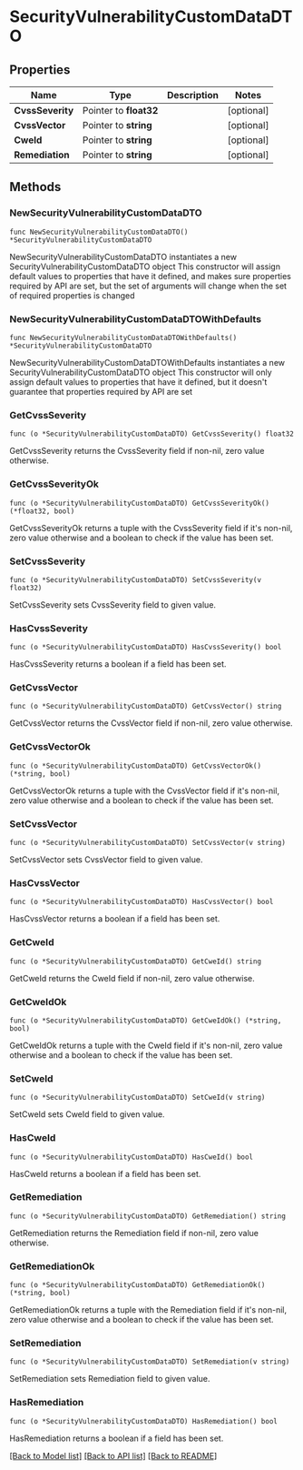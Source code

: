 # SecurityVulnerabilityCustomDataDTO

## Properties

Name | Type | Description | Notes
------------ | ------------- | ------------- | -------------
**CvssSeverity** | Pointer to **float32** |  | [optional] 
**CvssVector** | Pointer to **string** |  | [optional] 
**CweId** | Pointer to **string** |  | [optional] 
**Remediation** | Pointer to **string** |  | [optional] 

## Methods

### NewSecurityVulnerabilityCustomDataDTO

`func NewSecurityVulnerabilityCustomDataDTO() *SecurityVulnerabilityCustomDataDTO`

NewSecurityVulnerabilityCustomDataDTO instantiates a new SecurityVulnerabilityCustomDataDTO object
This constructor will assign default values to properties that have it defined,
and makes sure properties required by API are set, but the set of arguments
will change when the set of required properties is changed

### NewSecurityVulnerabilityCustomDataDTOWithDefaults

`func NewSecurityVulnerabilityCustomDataDTOWithDefaults() *SecurityVulnerabilityCustomDataDTO`

NewSecurityVulnerabilityCustomDataDTOWithDefaults instantiates a new SecurityVulnerabilityCustomDataDTO object
This constructor will only assign default values to properties that have it defined,
but it doesn't guarantee that properties required by API are set

### GetCvssSeverity

`func (o *SecurityVulnerabilityCustomDataDTO) GetCvssSeverity() float32`

GetCvssSeverity returns the CvssSeverity field if non-nil, zero value otherwise.

### GetCvssSeverityOk

`func (o *SecurityVulnerabilityCustomDataDTO) GetCvssSeverityOk() (*float32, bool)`

GetCvssSeverityOk returns a tuple with the CvssSeverity field if it's non-nil, zero value otherwise
and a boolean to check if the value has been set.

### SetCvssSeverity

`func (o *SecurityVulnerabilityCustomDataDTO) SetCvssSeverity(v float32)`

SetCvssSeverity sets CvssSeverity field to given value.

### HasCvssSeverity

`func (o *SecurityVulnerabilityCustomDataDTO) HasCvssSeverity() bool`

HasCvssSeverity returns a boolean if a field has been set.

### GetCvssVector

`func (o *SecurityVulnerabilityCustomDataDTO) GetCvssVector() string`

GetCvssVector returns the CvssVector field if non-nil, zero value otherwise.

### GetCvssVectorOk

`func (o *SecurityVulnerabilityCustomDataDTO) GetCvssVectorOk() (*string, bool)`

GetCvssVectorOk returns a tuple with the CvssVector field if it's non-nil, zero value otherwise
and a boolean to check if the value has been set.

### SetCvssVector

`func (o *SecurityVulnerabilityCustomDataDTO) SetCvssVector(v string)`

SetCvssVector sets CvssVector field to given value.

### HasCvssVector

`func (o *SecurityVulnerabilityCustomDataDTO) HasCvssVector() bool`

HasCvssVector returns a boolean if a field has been set.

### GetCweId

`func (o *SecurityVulnerabilityCustomDataDTO) GetCweId() string`

GetCweId returns the CweId field if non-nil, zero value otherwise.

### GetCweIdOk

`func (o *SecurityVulnerabilityCustomDataDTO) GetCweIdOk() (*string, bool)`

GetCweIdOk returns a tuple with the CweId field if it's non-nil, zero value otherwise
and a boolean to check if the value has been set.

### SetCweId

`func (o *SecurityVulnerabilityCustomDataDTO) SetCweId(v string)`

SetCweId sets CweId field to given value.

### HasCweId

`func (o *SecurityVulnerabilityCustomDataDTO) HasCweId() bool`

HasCweId returns a boolean if a field has been set.

### GetRemediation

`func (o *SecurityVulnerabilityCustomDataDTO) GetRemediation() string`

GetRemediation returns the Remediation field if non-nil, zero value otherwise.

### GetRemediationOk

`func (o *SecurityVulnerabilityCustomDataDTO) GetRemediationOk() (*string, bool)`

GetRemediationOk returns a tuple with the Remediation field if it's non-nil, zero value otherwise
and a boolean to check if the value has been set.

### SetRemediation

`func (o *SecurityVulnerabilityCustomDataDTO) SetRemediation(v string)`

SetRemediation sets Remediation field to given value.

### HasRemediation

`func (o *SecurityVulnerabilityCustomDataDTO) HasRemediation() bool`

HasRemediation returns a boolean if a field has been set.


[[Back to Model list]](../README.md#documentation-for-models) [[Back to API list]](../README.md#documentation-for-api-endpoints) [[Back to README]](../README.md)


